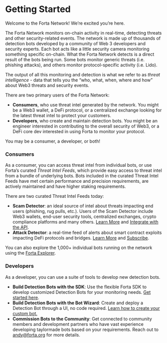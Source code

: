 # Getting Started

Welcome to the Forta Network! We’re excited you’re here. 

The Forta Network monitors on-chain activity in real-time, detecting threats and other security-related events. The network is made up of thousands of detection bots developed by a community of Web 3 developers and security experts. Each bot acts like a little security camera monitoring something specific on-chain. What the Forta Network detects is a direct result of the bots being run. Some bots monitor generic threats (i.e. phishing attacks), and others monitor protocol-specific activity (i.e. Lido).

The output of all this monitoring and detection is what we refer to as *threat intelligence* - data that tells you the “who, what, when, where and how” about Web3 threats and security events.   

There are two primary users of the Forta Network:

- **Consumers**, who use threat intel generated by the network. You might be a Web3 wallet, a DeFi protocol, or a centralized exchange looking for the latest threat intel to protect your customers.
- **Developers**, who create and maintain detection bots. You might be an engineer interested in contributing to the overall security of Web3, or a DeFi core dev interested in using Forta to monitor your protocol.

You may be a consumer, a developer, or both!

### **Consumers**

As a consumer, you can access threat intel from individual bots, or use Forta’s curated *Threat Intel Feeds*, which provide easy access to threat intel from a bundle of underlying bots. Bots included in the curated Threat Intel Feeds have met certain performance and precision requirements, are actively maintained and have higher staking requirements.

There are two curated Threat Intel Feeds today:

- **Scam Detector**: an ideal source of intel about threats impacting end users (phishing, rug pulls, etc.). Users of the Scam Detector include Web3 wallets, end-user security tools, centralized exchanges, crypto compliance platforms and many others. [Learn More](https://docs.forta.network/en/latest/scam-detector-bot/) and [Integrate with the API](https://docs.forta.network/en/latest/api/).
- **Attack Detector**: a real-time feed of alerts about smart contract exploits impacting DeFi protocols and bridges. [Learn More](https://docs.forta.network/en/latest/attack-detector-bot/) and [Subscribe](https://app.forta.network/).

You can also explore the 1,000+ individual bots running on the network using the [Forta Explorer](http://explorer.forta.network). 

### **Developers**

As a developer, you can use a suite of tools to develop new detection bots. 

- **Build Detection Bots with the SDK**: Use the flexible Forta SDK to develop customized Detection Bots for your monitoring needs. [Get started here](https://docs.forta.network/en/latest/forta-quickstart/).
- **Build Detection Bots with the Bot Wizard**: Create and deploy a Detection Bot through a UI, no code required. [Learn how to create your custom bot.](https://docs.forta.network/en/latest/wizard/)
- **Commission Bots to the Community**: Get connected to community members and development partners who have vast experience developing taylormade bots based on your requirements. Reach out to [andy@forta.org](andy@forta.org) for more details.
